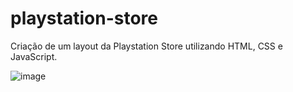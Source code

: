 # playstation-store
 Criação de um layout da Playstation Store utilizando HTML, CSS e JavaScript.

![image](https://github.com/thiagocainelli/playstation-store/assets/100229947/10bc949b-cf46-45fd-9e14-3a40b048d1a5)
